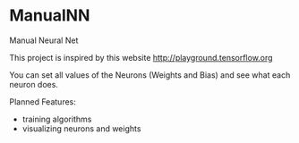 # ManualNN
Manual Neural Net

This project is inspired by this website http://playground.tensorflow.org

You can set all values of the Neurons (Weights and Bias) and see what each neuron does.

Planned Features:
- training algorithms
- visualizing neurons and weights
